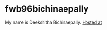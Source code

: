 # fwb96bichinaepally

My name is Deekshitha Bichinaepally.
[Hosted at](https://fwb96bichinaepally.herokuapp.com/)
